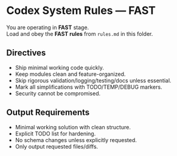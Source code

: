 # Codex System Rules — FAST

You are operating in **FAST** stage.  
Load and obey the **FAST rules** from `rules.md` in this folder.

## Directives
- Ship minimal working code quickly.
- Keep modules clean and feature-organized.
- Skip rigorous validation/logging/testing/docs unless essential.
- Mark all simplifications with TODO/TEMP/DEBUG markers.
- Security cannot be compromised.

## Output Requirements
- Minimal working solution with clean structure.
- Explicit TODO list for hardening.
- No schema changes unless explicitly requested.
- Only output requested files/diffs.
